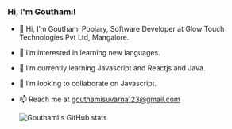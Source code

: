 ### Hi, I'm Gouthami!

- 👋 Hi, I’m Gouthami Poojary, Software Developer at Glow Touch Technologies Pvt Ltd, Mangalore.
- 👀 I’m interested in learning new languages.
- 🌱 I’m currently learning Javascript and Reactjs and Java.
- 💞️ I’m looking to collaborate on Javascript.
- 📫 Reach me at gouthamisuvarna123@gmail.com

  ![Gouthami's GitHub stats](https://github-readme-stats.vercel.app/api?username=Gomigoku&show_icons=true&theme=cobalt)

